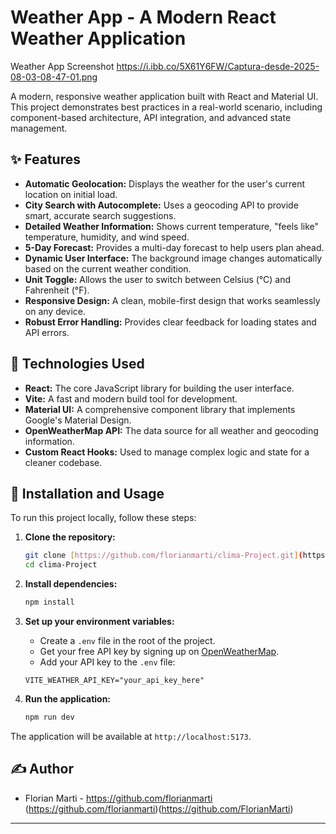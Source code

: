 # Weather App - A Modern React Weather Application

Weather App Screenshot https://i.ibb.co/5X61Y6FW/Captura-desde-2025-08-03-08-47-01.png

A modern, responsive weather application built with React and Material UI. This project demonstrates best practices in a real-world scenario, including component-based architecture, API integration, and advanced state management.

## ✨ Features

- **Automatic Geolocation:** Displays the weather for the user's current location on initial load.
- **City Search with Autocomplete:** Uses a geocoding API to provide smart, accurate search suggestions.
- **Detailed Weather Information:** Shows current temperature, "feels like" temperature, humidity, and wind speed.
- **5-Day Forecast:** Provides a multi-day forecast to help users plan ahead.
- **Dynamic User Interface:** The background image changes automatically based on the current weather condition.
- **Unit Toggle:** Allows the user to switch between Celsius (°C) and Fahrenheit (°F).
- **Responsive Design:** A clean, mobile-first design that works seamlessly on any device.
- **Robust Error Handling:** Provides clear feedback for loading states and API errors.

## 🚀 Technologies Used

- **React:** The core JavaScript library for building the user interface.
- **Vite:** A fast and modern build tool for development.
- **Material UI:** A comprehensive component library that implements Google's Material Design.
- **OpenWeatherMap API:** The data source for all weather and geocoding information.
- **Custom React Hooks:** Used to manage complex logic and state for a cleaner codebase.

## 🔧 Installation and Usage

To run this project locally, follow these steps:

1.  **Clone the repository:**
    ```bash
    git clone [https://github.com/florianmarti/clima-Project.git](https://github.com/florianmarti/clima-Project.git)
    cd clima-Project
    ```

2.  **Install dependencies:**
    ```bash
    npm install
    ```

3.  **Set up your environment variables:**
    * Create a `.env` file in the root of the project.
    * Get your free API key by signing up on [OpenWeatherMap](https://home.openweathermap.org/users/sign_up).
    * Add your API key to the `.env` file:
    ```
    VITE_WEATHER_API_KEY="your_api_key_here"
    ```

4.  **Run the application:**
    ```bash
    npm run dev
    ```

The application will be available at `http://localhost:5173`.

## ✍️ Author

- Florian Marti - https://github.com/florianmarti
(https://github.com/florianmarti)(https://github.com/FlorianMarti)

---

 
